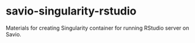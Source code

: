 # savio-singularity-rstudio
Materials for creating Singularity container for running RStudio server on Savio.
